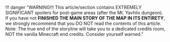 !!! danger "WARNING!!! This article/section contains EXTREMELY SIGNIFICANT spoilers for post-game areas (after the Mt. Yavhlix dungeon). If you have not **FINISHED THE MAIN STORY OF THE MAP IN ITS ENTIRETY**, we strongly recommend that you DO NOT read the contents of this article. Note: The true end of the storyline will take you to a dedicated credits room, NOT the vanilla Minecraft end credits. Consider yourself warned."
